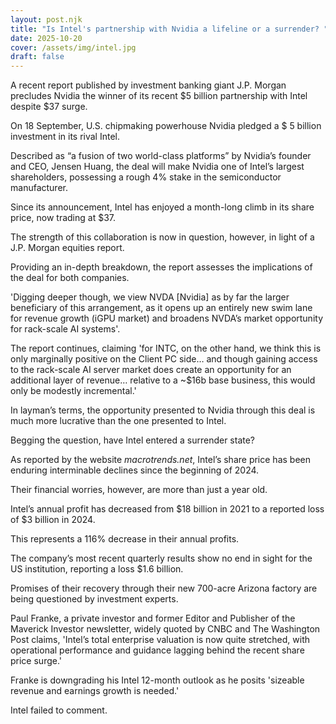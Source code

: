 ```yaml
---
layout: post.njk
title: "Is Intel's partnership with Nvidia a lifeline or a surrender? "
date: 2025-10-20
cover: /assets/img/intel.jpg
draft: false
---
```

A recent report published by investment banking giant J.P. Morgan precludes Nvidia the winner of its recent $5 billion partnership with Intel despite $37 surge. 



On 18 September, U.S. chipmaking powerhouse Nvidia pledged a $ 5 billion investment in its rival Intel. 

Described as “a fusion of two world-class platforms” by Nvidia’s founder and CEO, Jensen Huang, the deal will make Nvidia one of Intel’s largest shareholders, possessing a rough 4% stake in the semiconductor manufacturer.

Since its announcement, Intel has enjoyed a month-long climb in its share price, now trading at $37. 

The strength of this collaboration is now in question, however, in light of a J.P. Morgan equities report. 

Providing an in-depth breakdown, the report assesses the implications of the deal for both companies. 

'Digging deeper though, we view NVDA \[Nvidia] as by far the larger beneficiary of this arrangement, as it opens up an entirely new swim lane for revenue growth (iGPU market) and broadens NVDA’s market opportunity for rack-scale AI systems'. 

The report continues, claiming 'for INTC, on the other hand, we think this is only marginally positive on the Client PC side… and though gaining access to the rack-scale AI server market does create an opportunity for an additional layer of revenue… relative to a ~$16b base business, this would only be modestly incremental.'

In layman’s terms, the opportunity presented to Nvidia through this deal is much more lucrative than the one presented to Intel. 

Begging the question, have Intel entered a surrender state?

As reported by the website *macrotrends.net*, Intel’s share price has been enduring interminable declines since the beginning of 2024. 

Their financial worries, however, are more than just a year old. 

Intel’s annual profit has decreased from $18 billion in 2021 to a reported loss of $3 billion in 2024. 

This represents a 116% decrease in their annual profits. 

The company’s most recent quarterly results show no end in sight for the US institution, reporting a loss $1.6 billion. 

Promises of their recovery through their new 700-acre Arizona factory are being questioned by investment experts. 

Paul Franke, a private investor and former Editor and Publisher of the Maverick Investor newsletter, widely quoted by CNBC and The Washington Post claims, 'Intel’s total enterprise valuation is now quite stretched, with operational performance and guidance lagging behind the recent
share price surge.' 

Franke is downgrading his Intel 12-month outlook as he posits 'sizeable revenue and earnings growth is needed.'

Intel failed to comment.
